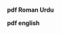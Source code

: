 **pdf Roman Urdu**

<!-- https://docs.google.com/document/d/1t9Sd3X_jGKay5CZP-Ulc0q5NsJT6euAOHv6XEbu0Iuc/edit?usp=sharing -->

**pdf english**

<!-- https://docs.google.com/document/d/1t9Sd3X_jGKay5CZP-Ulc0q5NsJT6euAOHv6XEbu0Iuc/edit?usp=sharing -->